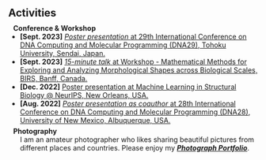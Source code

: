 <h2 id="activity" style="margin: 2px 0px 10px;"> Activities</h2>


<h4 style="margin:0 10px 0;">Conference & Workshop</h4>

<ul style="margin:0 0 5px;">
  <li><strong>[Sept. 2023]</strong> <a href="../assets/files/vida_DNA29_poster.pdf"><autocolor><i>Poster presentation</i></autocolor> <a href="https://dna29.org/"><autocolor>at 29th International Conference on DNA Computing and Molecular Programming (DNA29), Tohoku University, Sendai, Japan.</autocolor></a></li>
  <li><strong>[Sept. 2023]</strong> <a href="https://www.birs.ca/events/2023/5-day-workshops/23w5142/videos/watch/202309071601-Zhang.html"><autocolor><i>15-minute talk</i></autocolor> <a href="https://www.birs.ca/events/2023/5-day-workshops/23w5142"><autocolor>at Workshop - Mathematical Methods for Exploring and Analyzing Morphological Shapes across Biological Scales, BIRS, Banff, Canada.</autocolor></a></li>
  <li><strong>[Dec. 2022]</strong> <a href="https://neurips.cc/media/PosterPDFs/NeurIPS%202022/59044.png?t=1669169245.3355224"><autocolor>Poster presentation</autocolor> <a href="https://www.mlsb.io/index_2022.html"><autocolor>at Machine Learning in Structural Biology @ NeurIPS, New Orleans, USA.</autocolor></a></li>
  <li><strong>[Aug. 2022]</strong> <a href="../assets/files/move-update_DNA28_poster.pdf"><autocolor><i>Poster presentation as coauthor</i></autocolor> <a href="https://dna28.cs.unm.edu/"><autocolor>at 28th International Conference on DNA Computing and Molecular Programming (DNA28), University of New Mexico, Albuquerque, USA.</autocolor></a></li>
</ul>

<h4 style="margin:0 10px 0;">Photography</h4>

<ul style="margin:0 0 5px;">
  I am an amateur photographer who likes sharing beautiful pictures from different places and countries. Please enjoy my
  <a href="https://imgur.com/user/ChenweiZhang/posts"><autocolor><strong><i>Photograph Portfolio</i></strong></autocolor></a>.
</ul>
